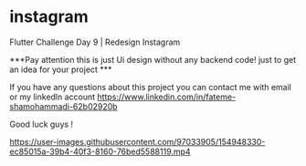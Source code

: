 # instagram

Flutter Challenge Day 9 | Redesign Instagram

***Pay attention this is just Ui design without any backend code! just to get an idea for your project ***

If you have any questions about this project you can contact me with email or my linkedln account https://www.linkedin.com/in/fateme-shamohammadi-62b02920b

Good luck guys !

https://user-images.githubusercontent.com/97033905/154948330-ec85015a-39b4-40f3-8160-76bed5588119.mp4

